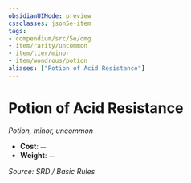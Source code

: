 ```yaml
---
obsidianUIMode: preview
cssclasses: json5e-item
tags:
- compendium/src/5e/dmg
- item/rarity/uncommon
- item/tier/minor
- item/wondrous/potion
aliases: ["Potion of Acid Resistance"]
---
```

# Potion of Acid Resistance
*Potion, minor, uncommon*  

- **Cost**: ⏤
- **Weight**: ⏤

*Source: SRD / Basic Rules*